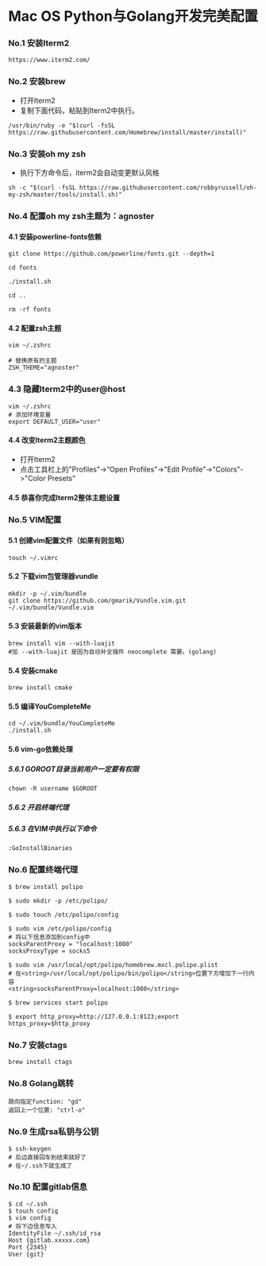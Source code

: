 # Mac OS Python与Golang开发完美配置

### No.1 安装Iterm2

```
https://www.iterm2.com/
```

### No.2 安装brew

- 打开Iterm2
- 复制下面代码，粘贴到Iterm2中执行。

```
/usr/bin/ruby -e "$(curl -fsSL https://raw.githubusercontent.com/Homebrew/install/master/install)"
```

### No.3 安装oh my zsh

- 执行下方命令后，iterm2会自动变更默认风格

```
sh -c "$(curl -fsSL https://raw.githubusercontent.com/robbyrussell/oh-my-zsh/master/tools/install.sh)"
```

### No.4 配置oh my zsh主题为：agnoster

#### 4.1 安装powerline-fonts依赖

```
git clone https://github.com/powerline/fonts.git --depth=1

cd fonts

./install.sh

cd ..

rm -rf fonts
```

#### 4.2 配置zsh主题

```
vim ~/.zshrc

# 替换原有的主题
ZSH_THEME="agnoster"
```

### 4.3 隐藏Iterm2中的user@host

```
vim ~/.zshrc
# 添加环境变量
export DEFAULT_USER="user"
```

#### 4.4 改变Iterm2主题颜色

- 打开Iterm2
- 点击工具栏上的"Profiles"->“Open Profiles"->"Edit Profile"->"Colors"->"Color Presets"

#### 4.5 恭喜你完成Iterm2整体主题设置

### No.5 VIM配置

#### 5.1 创建vim配置文件（如果有则忽略）

```
touch ~/.vimrc
```

#### 5.2 下载vim包管理器vundle

```
mkdir -p ~/.vim/bundle
git clone https://github.com/gmarik/Vundle.vim.git ~/.vim/bundle/Vundle.vim
```

#### 5.3 安装最新的vim版本

```
brew install vim --with-luajit
#加 --with-luajit 是因为自动补全插件 neocomplete 需要。(golang)
```

#### 5.4 安装cmake

```
brew install cmake
```

#### 5.5 编译YouCompleteMe

```
cd ~/.vim/bundle/YouCompleteMe
./install.sh
```

#### 5.6 vim-go依赖处理

##### 5.6.1 GOROOT目录当前用户一定要有权限

```
chown -R username $GOROOT
```

##### 5.6.2 开启终端代理

##### 5.6.3 在VIM中执行以下命令

```
:GoInstallBinaries
```

### No.6 配置终端代理

```
$ brew install polipo

$ sudo mkdir -p /etc/polipo/

$ sudo touch /etc/polipo/config

$ sudo vim /etc/polipo/config
# 将以下信息添加到config中
socksParentProxy = "localhost:1080"
socksProxyType = socks5

$ sudo vim /usr/local/opt/polipo/homebrew.mxcl.polipo.plist
# 在<string>/usr/local/opt/polipo/bin/polipo</string>位置下方增加下一行内容
<string>socksParentProxy=localhost:1080</string>

$ brew services start polipo

$ export http_proxy=http://127.0.0.1:8123;export https_proxy=$http_proxy
```

### No.7 安装ctags

```
brew install ctags
```

### No.8 Golang跳转

```
跳向指定function: "gd"
返回上一个位置: "ctrl-o"
```

### No.9 生成rsa私钥与公钥

```
$ ssh-keygen
# 后边直接回车到结束就好了
# 在~/.ssh下就生成了
```

### No.10 配置gitlab信息

```
$ cd ~/.ssh
$ touch config
$ vim config
# 将下边信息写入
IdentityFile ~/.ssh/id_rsa
Host {gitlab.xxxxx.com}
Port {2345}
User {git}
```

